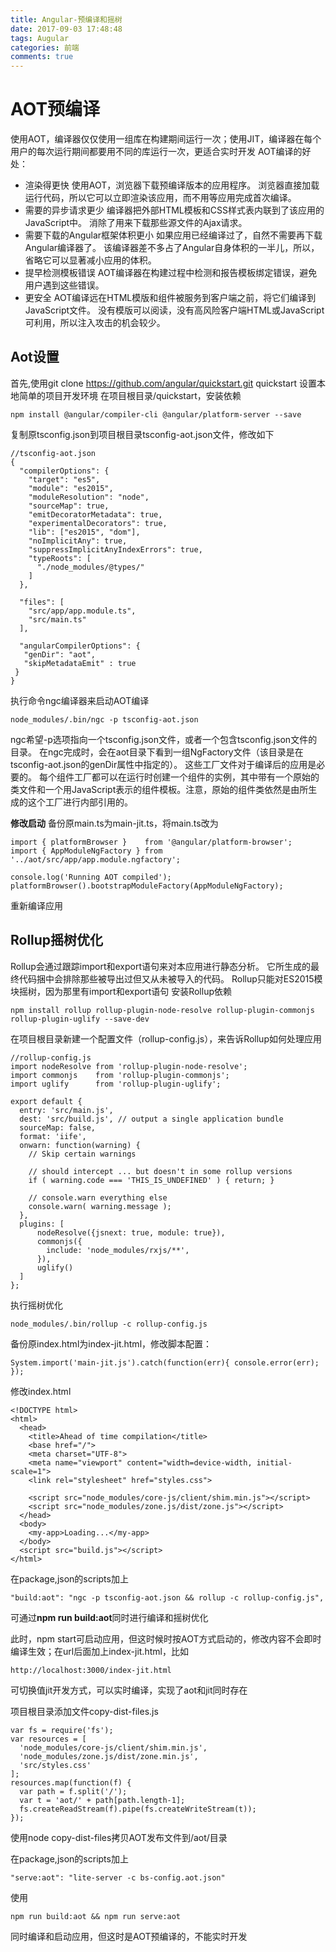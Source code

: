 ```yaml
---
title: Angular-预编译和摇树
date: 2017-09-03 17:48:48
tags: Augular
categories: 前端
comments: true
---
```


# AOT预编译

使用AOT，编译器仅仅使用一组库在构建期间运行一次；使用JIT，编译器在每个用户的每次运行期间都要用不同的库运行一次，更适合实时开发
AOT编译的好处：
<!--more-->

- 渲染得更快
使用AOT，浏览器下载预编译版本的应用程序。 浏览器直接加载运行代码，所以它可以立即渲染该应用，而不用等应用完成首次编译。
- 需要的异步请求更少
编译器把外部HTML模板和CSS样式表内联到了该应用的JavaScript中。 消除了用来下载那些源文件的Ajax请求。
- 需要下载的Angular框架体积更小
如果应用已经编译过了，自然不需要再下载Angular编译器了。 该编译器差不多占了Angular自身体积的一半儿，所以，省略它可以显著减小应用的体积。
- 提早检测模板错误
AOT编译器在构建过程中检测和报告模板绑定错误，避免用户遇到这些错误。
- 更安全
AOT编译远在HTML模版和组件被服务到客户端之前，将它们编译到JavaScript文件。 没有模版可以阅读，没有高风险客户端HTML或JavaScript可利用，所以注入攻击的机会较少。

## Aot设置

首先,使用git clone https://github.com/angular/quickstart.git quickstart 设置本地简单的项目开发环境
在项目根目录/quickstart，安装依赖

    npm install @angular/compiler-cli @angular/platform-server --save

复制原tsconfig.json到项目根目录tsconfig-aot.json文件，修改如下

    //tsconfig-aot.json
    {
      "compilerOptions": {
        "target": "es5",
        "module": "es2015",
        "moduleResolution": "node",
        "sourceMap": true,
        "emitDecoratorMetadata": true,
        "experimentalDecorators": true,
        "lib": ["es2015", "dom"],
        "noImplicitAny": true,
        "suppressImplicitAnyIndexErrors": true,
        "typeRoots": [
          "./node_modules/@types/"
        ]
      },

      "files": [
        "src/app/app.module.ts",
        "src/main.ts"
      ],

      "angularCompilerOptions": {
       "genDir": "aot",
       "skipMetadataEmit" : true
     }
    }

执行命令ngc编译器来启动AOT编译

    node_modules/.bin/ngc -p tsconfig-aot.json

ngc希望-p选项指向一个tsconfig.json文件，或者一个包含tsconfig.json文件的目录。
在ngc完成时，会在aot目录下看到一组NgFactory文件（该目录是在tsconfig-aot.json的genDir属性中指定的）。
这些工厂文件对于编译后的应用是必要的。 每个组件工厂都可以在运行时创建一个组件的实例，其中带有一个原始的类文件和一个用JavaScript表示的组件模板。注意，原始的组件类依然是由所生成的这个工厂进行内部引用的。

**修改启动**
备份原main.ts为main-jit.ts，将main.ts改为

    import { platformBrowser }    from '@angular/platform-browser';
    import { AppModuleNgFactory } from '../aot/src/app/app.module.ngfactory';

    console.log('Running AOT compiled');
    platformBrowser().bootstrapModuleFactory(AppModuleNgFactory);

重新编译应用

## Rollup摇树优化

Rollup会通过跟踪import和export语句来对本应用进行静态分析。 它所生成的最终代码捆中会排除那些被导出过但又从未被导入的代码。
Rollup只能对ES2015模块摇树，因为那里有import和export语句
安装Rollup依赖

    npm install rollup rollup-plugin-node-resolve rollup-plugin-commonjs rollup-plugin-uglify --save-dev

在项目根目录新建一个配置文件（rollup-config.js），来告诉Rollup如何处理应用

    //rollup-config.js
    import nodeResolve from 'rollup-plugin-node-resolve';
    import commonjs    from 'rollup-plugin-commonjs';
    import uglify      from 'rollup-plugin-uglify';

    export default {
      entry: 'src/main.js',
      dest: 'src/build.js', // output a single application bundle
      sourceMap: false,
      format: 'iife',
      onwarn: function(warning) {
        // Skip certain warnings

        // should intercept ... but doesn't in some rollup versions
        if ( warning.code === 'THIS_IS_UNDEFINED' ) { return; }

        // console.warn everything else
        console.warn( warning.message );
      },
      plugins: [
          nodeResolve({jsnext: true, module: true}),
          commonjs({
            include: 'node_modules/rxjs/**',
          }),
          uglify()
      ]
    };

执行摇树优化

    node_modules/.bin/rollup -c rollup-config.js

备份原index.html为index-jit.html，修改脚本配置：

    System.import('main-jit.js').catch(function(err){ console.error(err); });

修改index.html

    <!DOCTYPE html>
    <html>
      <head>
        <title>Ahead of time compilation</title>
        <base href="/">
        <meta charset="UTF-8">
        <meta name="viewport" content="width=device-width, initial-scale=1">
        <link rel="stylesheet" href="styles.css">

        <script src="node_modules/core-js/client/shim.min.js"></script>
        <script src="node_modules/zone.js/dist/zone.js"></script>
      </head>
      <body>
        <my-app>Loading...</my-app>
      </body>
      <script src="build.js"></script>
    </html>

在package,json的scripts加上

    "build:aot": "ngc -p tsconfig-aot.json && rollup -c rollup-config.js",

可通过**npm run build:aot**同时进行编译和摇树优化

此时，npm start可启动应用，但这时候时按AOT方式启动的，修改内容不会即时编译生效；在url后面加上index-jit.html，比如

    http://localhost:3000/index-jit.html

可切换值jit开发方式，可以实时编译，实现了aot和jit同时存在

项目根目录添加文件copy-dist-files.js

    var fs = require('fs');
    var resources = [
      'node_modules/core-js/client/shim.min.js',
      'node_modules/zone.js/dist/zone.min.js',
      'src/styles.css'
    ];
    resources.map(function(f) {
      var path = f.split('/');
      var t = 'aot/' + path[path.length-1];
      fs.createReadStream(f).pipe(fs.createWriteStream(t));
    });

使用node copy-dist-files拷贝AOT发布文件到/aot/目录

在package,json的scripts加上

    "serve:aot": "lite-server -c bs-config.aot.json"

使用

    npm run build:aot && npm run serve:aot

同时编译和启动应用，但这时是AOT预编译的，不能实时开发
